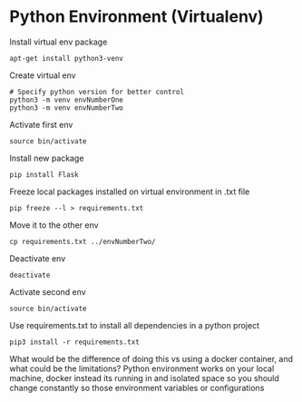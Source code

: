 # Python Environment (Virtualenv)
Install virtual env package
```
apt-get install python3-venv
```
Create virtual env
```
# Specify python version for better control
python3 -m venv envNumberOne
python3 -m venv envNumberTwo
```
Activate first env
```
source bin/activate
```
Install new package
```
pip install Flask
```
 Freeze local packages installed on virtual environment in .txt file
```
pip freeze --l > requirements.txt
```
Move it to the other env
```
cp requirements.txt ../envNumberTwo/
```
Deactivate env
```
deactivate
```
Activate second env
```
source bin/activate
```
Use requirements.txt to install all dependencies in a python project
```
pip3 install -r requirements.txt
```  

What would be the difference of doing this vs using a docker container, and what could be the limitations?
Python environment works on your local machine, docker instead its running in and isolated space so you should change constantly so those environment variables or configurations